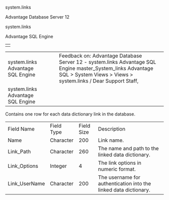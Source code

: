 system.links




Advantage Database Server 12  

system.links

Advantage SQL Engine

|  |
| --- |
|  |

|  |  |  |  |  |
| --- | --- | --- | --- | --- |
| system.links  Advantage SQL Engine |  |  | Feedback on: Advantage Database Server 12 - system.links Advantage SQL Engine master\_System\_links Advantage SQL > System Views > Views > system.links / Dear Support Staff, |  |
| system.links  Advantage SQL Engine |  |  |  |  |

Contains one row for each data dictionary link in the database.

|  |  |  |  |
| --- | --- | --- | --- |
| Field Name | Field Type | Field Size | Description |
| Name | Character | 200 | Link name. |
| Link\_Path | Character | 260 | The name and path to the linked data dictionary. |
| Link\_Options | Integer | 4 | The link options in numeric format. |
| Link\_UserName | Character | 200 | The username for authentication into the linked data dictionary. |